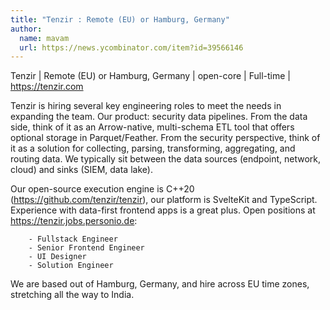 ```yaml
---
title: "Tenzir : Remote (EU) or Hamburg, Germany"
author:
  name: mavam
  url: https://news.ycombinator.com/item?id=39566146
---
```

Tenzir | Remote (EU) or Hamburg, Germany | open-core | Full-time | <a href="https:&#x2F;&#x2F;tenzir.com" rel="nofollow">https:&#x2F;&#x2F;tenzir.com</a>

Tenzir is hiring several key engineering roles to meet the needs in expanding the team. Our product: security data pipelines. From the data side, think of it as an Arrow-native, multi-schema ETL tool that offers optional storage in Parquet&#x2F;Feather. From the security perspective, think of it as a solution for collecting, parsing, transforming, aggregating, and routing data. We typically sit between the data sources (endpoint, network, cloud) and sinks (SIEM, data lake).

Our open-source execution engine is C++20 (<a href="https:&#x2F;&#x2F;github.com&#x2F;tenzir&#x2F;tenzir">https:&#x2F;&#x2F;github.com&#x2F;tenzir&#x2F;tenzir</a>), our platform is SvelteKit and TypeScript. Experience with data-first frontend apps is a great plus. Open positions at <a href="https:&#x2F;&#x2F;tenzir.jobs.personio.de" rel="nofollow">https:&#x2F;&#x2F;tenzir.jobs.personio.de</a>:

<pre><code>    - Fullstack Engineer
    - Senior Frontend Engineer
    - UI Designer
    - Solution Engineer
</code></pre>
We are based out of Hamburg, Germany, and hire across EU time zones, stretching all the way to India.
